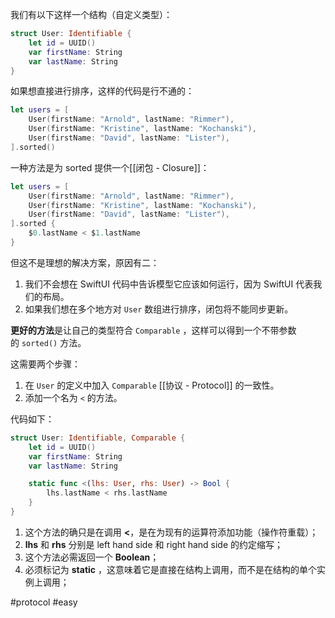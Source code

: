 我们有以下这样一个结构（自定义类型）：

```swift
struct User: Identifiable {
    let id = UUID()
    var firstName: String
    var lastName: String
}
```

如果想直接进行排序，这样的代码是行不通的：

```swift
let users = [
    User(firstName: "Arnold", lastName: "Rimmer"),
    User(firstName: "Kristine", lastName: "Kochanski"),
    User(firstName: "David", lastName: "Lister"),
].sorted()
```

一种方法是为 sorted 提供一个[[闭包 - Closure]]：

```swift
let users = [
    User(firstName: "Arnold", lastName: "Rimmer"),
    User(firstName: "Kristine", lastName: "Kochanski"),
    User(firstName: "David", lastName: "Lister"),
].sorted {
    $0.lastName < $1.lastName
}
```

但这不是理想的解决方案，原因有二：

1. 我们不会想在 SwiftUI 代码中告诉模型它应该如何运行，因为 SwiftUI 代表我们的布局。
2. 如果我们想在多个地方对 `User` 数组进行排序，闭包将不能同步更新。

**更好的方法**是让自己的类型符合 `Comparable` ，这样可以得到一个不带参数的 `sorted()` 方法。

这需要两个步骤：

1. 在 `User` 的定义中加入 `Comparable` [[协议 - Protocol]] 的一致性。
2. 添加一个名为 `<` 的方法。

代码如下：

```swift
struct User: Identifiable, Comparable {
    let id = UUID()
    var firstName: String
    var lastName: String

    static func <(lhs: User, rhs: User) -> Bool {
        lhs.lastName < rhs.lastName
    }
}
```

1. 这个方法的确只是在调用 **<**，是在为现有的运算符添加功能（操作符重载）；
2. **lhs** 和 **rhs** 分别是 left hand side 和 right hand side 的约定缩写；
3. 这个方法必需返回一个 **Boolean**；
4. 必须标记为 **static** ，这意味着它是直接在结构上调用，而不是在结构的单个实例上调用；

#protocol #easy 